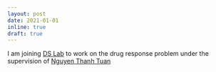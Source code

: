 ```yaml
---
layout: post
date: 2021-01-01
inline: true
draft: true
---
```


I am joining [DS Lab](https://mfe.edu.vn/ds-lab/) to work on the drug response problem under the supervision of [Nguyen Thanh Tuan](https://nttuan8.com/)
